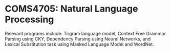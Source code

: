 # COMS4705: Natural Language Processing
Relevant programs include: Trigram language model, Context Free Grammar Parsing using CKY, Dependency Parsing using Neural Networks,
and Lexical Substitution task using Masked Language Model and WordNet.
